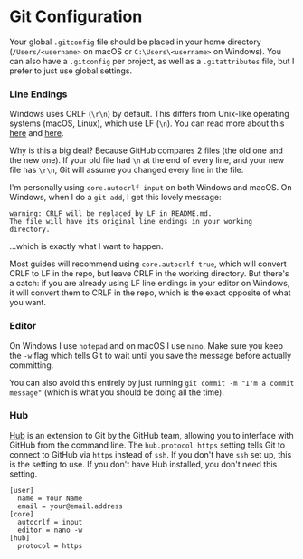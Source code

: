 # Git Configuration
Your global `.gitconfig` file should be placed in your home directory (`/Users/<username>` on macOS or `C:\Users\<username>` on Windows). You can also have a `.gitconfig` per project, as well as a `.gitattributes` file, but I prefer to just use global settings.  

### Line Endings
Windows uses CRLF (`\r\n`) by default. This differs from Unix-like operating systems (macOS, Linux), which use LF (`\n`). You can read more about this [here](https://help.github.com/articles/dealing-with-line-endings/#platform-all) and [here](http://adaptivepatchwork.com/2012/03/01/mind-the-end-of-your-line/).  

Why is this a big deal? Because GitHub compares 2 files (the old one and the new one). If your old file had `\n` at the end of every line, and your new file has `\r\n`, Git will assume you changed every line in the file.  

I'm personally using `core.autocrlf input` on both Windows and macOS. On Windows, when I do a `git add`, I get this lovely message:  

```
warning: CRLF will be replaced by LF in README.md.
The file will have its original line endings in your working directory.
```

...which is exactly what I want to happen.  

Most guides will recommend using `core.autocrlf true`, which will convert CRLF to LF in the repo, but leave CRLF in the working directory. But there's a catch: if you are already using LF line endings in your editor on Windows, it will convert them to CRLF in the repo, which is the exact opposite of what you want.  

### Editor
On Windows I use `notepad` and on macOS I use `nano`. Make sure you keep the `-w` flag which tells Git to wait until you save the message before actually committing.  

You can also avoid this entirely by just running `git commit -m "I'm a commit message"` (which is what you should be doing all the time).  

### Hub
[Hub](https://hub.github.com) is an extension to Git by the GitHub team, allowing you to interface with GitHub from the command line. The `hub.protocol https` setting tells Git to connect to GitHub via `https` instead of `ssh`. If you don't have `ssh` set up, this is the setting to use. If you don't have Hub installed, you don't need this setting.  

```
[user]
  name = Your Name
  email = your@email.address
[core]
  autocrlf = input
  editor = nano -w
[hub]
  protocol = https
```  
